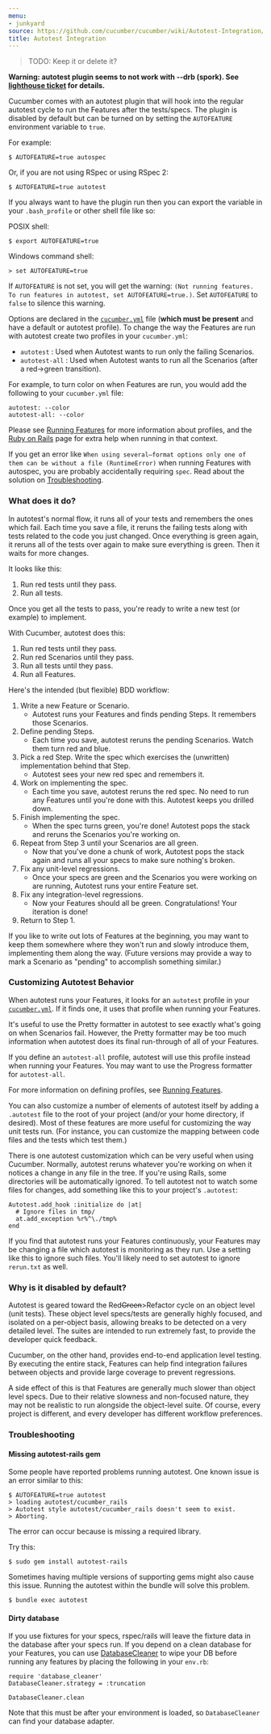 ```yaml
---
menu:
- junkyard
source: https://github.com/cucumber/cucumber/wiki/Autotest-Integration/
title: Autotest Integration
---
```


> TODO: Keep it or delete it?

**Warning: autotest plugin seems to not work with --drb (spork). See [lighthouse ticket](https://rspec.lighthouseapp.com/projects/16211-cucumber/tickets/365-cucumber-out-option-does-not-worj-with-drb) for details.**

Cucumber comes with an autotest plugin that will hook into the regular autotest
cycle to run the Features after the tests/specs. The plugin is disabled by
default but can be turned on by setting the `AUTOFEATURE` environment variable to `true`. 

For example:

```
$ AUTOFEATURE=true autospec
```

Or, if you are not using RSpec or using RSpec 2:

```
$ AUTOFEATURE=true autotest
```

If you always want to have the plugin run then you can export the variable in your `.bash_profile` or other shell file like so:

POSIX shell:

```
$ export AUTOFEATURE=true
```

Windows command shell:

```
> set AUTOFEATURE=true
```

If `AUTOFEATURE` is not set, you will get the warning: `(Not running features. To run features in autotest, set AUTOFEATURE=true.)`. Set `AUTOFEATURE` to `false` to silence this warning.

Options are declared in the [`cucumber.yml`](/cucumber/cucumber.yml/) file (**which must be present** and have a default or autotest profile). To change the way the Features are run with autotest create two profiles in your `cucumber.yml`:

- `autotest` : Used when Autotest wants to run only the failing Scenarios.
- `autotest-all` : Used when Autotest wants to run all the Scenarios (after a red->green transition).

For example, to turn color on when Features are run, you would add the following to your `cucumber.yml` file:

```
autotest: --color
autotest-all: --color
```

Please see [Running Features](/cucumber/running-features/) for more information about profiles, and the [Ruby on Rails](/implementations/ruby/ruby-on-rails/) page for extra help when running in that context.

If you get an error like `When using several—format options only one of them can be without a file (RuntimeError)` when running Features with autospec, you are probably accidentally requiring `spec`. Read about the solution on [Troubleshooting](#troubleshooting).

### What does it do?

In autotest's normal flow, it runs all of your tests and remembers the
ones which fail. Each time you save a file, it reruns the failing
tests along with tests related to the code you just changed. Once
everything is green again, it reruns all of the tests over again to
make sure everything is green. Then it waits for more changes.

It looks like this:

1. Run red tests until they pass.
2. Run all tests.

Once you get all the tests to pass, you're ready to write a new test (or example) to implement.

With Cucumber, autotest does this:

1. Run red tests until they pass.
2. Run red Scenarios until they pass.
3. Run all tests until they pass.
4. Run all Features.

Here's the intended (but flexible) BDD workflow:

1. Write a new Feature or Scenario.
   - Autotest runs your Features and finds pending Steps. It remembers those Scenarios.
2. Define pending Steps.
   - Each time you save, autotest reruns the pending Scenarios. Watch them turn red and blue.
3. Pick a red Step. Write the spec which exercises the (unwritten) implementation behind that Step.
   - Autotest sees your new red spec and remembers it.
4. Work on implementing the spec.
   - Each time you save, autotest reruns the red spec. No need to run any Features until you're done with this. Autotest keeps you drilled down.
5. Finish implementing the spec.
   - When the spec turns green, you're done! Autotest pops the stack and reruns the Scenarios you're working on.
6. Repeat from Step 3 until your Scenarios are all green.
   - Now that you've done a chunk of work, Autotest pops the stack again and runs all your specs to make sure nothing's broken.
7. Fix any unit-level regressions.
   - Once your specs are green and the Scenarios you were working on are running, Autotest runs your entire Feature set.
8. Fix any integration-level regressions.
   - Now your Features should all be green. Congratulations! Your iteration is done!
9. Return to Step 1.

If you like to write out lots of Features at the beginning, you may want to keep them somewhere where they won't run and slowly introduce them, implementing them along the way. (Future versions may provide a way to mark a Scenario as "pending" to accomplish something similar.)

### Customizing Autotest Behavior

When autotest runs your Features, it looks for an `autotest` profile in your [`cucumber.yml`](/cucumber/cucumber.yml/). If it finds one, it uses that profile when running your Features. 

It's useful to use the Pretty formatter in autotest to see exactly what's going on when Scenarios fail. However, the Pretty formatter may be too much information when autotest does its final run-through of all of your Features. 

If you define an `autotest-all` profile, autotest will use this profile instead when running your Features. You may want to use the Progress formatter for `autotest-all`. 

For more information on defining profiles, see [Running Features](/cucumber/running-features/).

You can also customize a number of elements of autotest itself by adding a `.autotest` file to the root of your project (and/or your home directory, if desired). Most of these features are more useful for customizing the way unit tests run. (For instance, you can customize the mapping between code files and the tests which test them.)

There is one autotest customization which can be very useful when using Cucumber. Normally, autotest reruns whatever you're working on when it notices a change in any file in the tree. If you're using Rails, some directories will be automatically ignored. To tell autotest not to watch some files for changes, add something like this to your project's `.autotest`:

```
Autotest.add_hook :initialize do |at|
  # Ignore files in tmp/
  at.add_exception %r%^\./tmp%
end
```

If you find that autotest runs your Features continuously, your Features may be
changing a file which autotest is monitoring as they run. Use a setting like
this to ignore such files. You'll likely need to set autotest to ignore
`rerun.txt` as well.

### Why is it disabled by default?

Autotest is geared toward the Red~~Green~~>Refactor cycle on an object level
(unit tests). These object level specs/tests are generally highly focused, and
isolated on a per-object basis, allowing breaks to be detected on a very detailed level. The suites are intended to run extremely fast, to provide the developer quick feedback.

Cucumber, on the other hand, provides end-to-end application level testing. By
executing the entire stack, Features can help find integration failures between
objects and provide large coverage to prevent regressions. 

A side effect of this is that Features are generally much slower than object level specs. Due to their relative slowness and non-focused nature, they may not be realistic to run alongside the object-level suite. Of course, every project is different, and every developer has different workflow preferences.

### Troubleshooting

#### Missing autotest-rails gem

Some people have reported problems running autotest. One known issue is an error
similar to this:

```
$ AUTOFEATURE=true autotest
> loading autotest/cucumber_rails
> Autotest style autotest/cucumber_rails doesn't seem to exist.
> Aborting.
```

The error can occur because is missing a required library. 

Try this:

```
$ sudo gem install autotest-rails
```

Sometimes having multiple versions of supporting gems might also cause this
issue. Running the autotest within the bundle will solve this problem.

```
$ bundle exec autotest
```

#### Dirty database

If you use fixtures for your specs, rspec/rails will leave the fixture data in the database after your specs run. If you depend on a clean database for your Features, you can use [DatabaseCleaner](https://github.com/bmabey/database_cleaner/tree/master) to wipe your DB before running any features by placing the following in your `env.rb`:

```
require 'database_cleaner'
DatabaseCleaner.strategy = :truncation

DatabaseCleaner.clean
```

Note that this must be after your environment is loaded, so `DatabaseCleaner` can find your database adapter.
